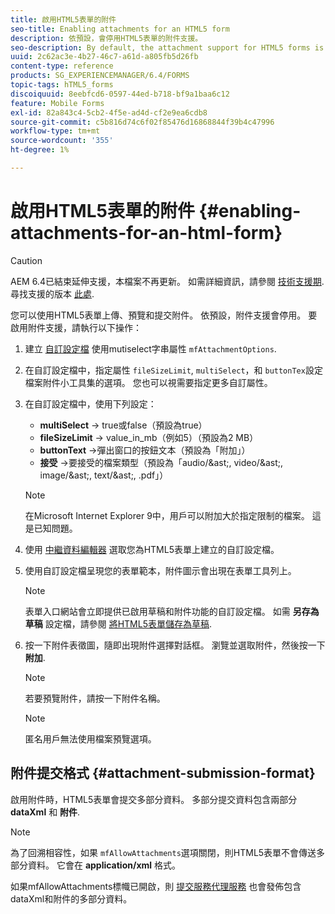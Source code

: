 ```yaml
---
title: 啟用HTML5表單的附件
seo-title: Enabling attachments for an HTML5 form
description: 依預設，會停用HTML5表單的附件支援。
seo-description: By default, the attachment support for HTML5 forms is disabled.
uuid: 2c62ac3e-4b27-46c7-a61d-a805fb5d26fb
content-type: reference
products: SG_EXPERIENCEMANAGER/6.4/FORMS
topic-tags: hTML5_forms
discoiquuid: 8eebfcd6-0597-44ed-b718-bf9a1baa6c12
feature: Mobile Forms
exl-id: 82a843c4-5cb2-4f5e-ad4d-cf2e9ea6cdb8
source-git-commit: c5b816d74c6f02f85476d16868844f39b4c47996
workflow-type: tm+mt
source-wordcount: '355'
ht-degree: 1%

---
```


# 啟用HTML5表單的附件 {#enabling-attachments-for-an-html-form}

>[!CAUTION]
>
>AEM 6.4已結束延伸支援，本檔案不再更新。 如需詳細資訊，請參閱 [技術支援期](https://helpx.adobe.com//tw/support/programs/eol-matrix.html). 尋找支援的版本 [此處](https://experienceleague.adobe.com/docs/).

您可以使用HTML5表單上傳、預覽和提交附件。 依預設，附件支援會停用。 要啟用附件支援，請執行以下操作：

1. 建立 [自訂設定檔](/help/forms/using/custom-profile.md) 使用mutiselect字串屬性 `mfAttachmentOptions`.
1. 在自訂設定檔中，指定屬性 `fileSizeLimit`, `multiSelect`，和 `buttonTex`設定檔案附件小工具集的選項。 您也可以視需要指定更多自訂屬性。

1. 在自訂設定檔中，使用下列設定：

   * **multiSelect** -> true或false（預設為true）
   * **fileSizeLimit** -> value_in_mb（例如5）（預設為2 MB）
   * **buttonText** ->彈出窗口的按鈕文本（預設為「附加」）
   * **接受** ->要接受的檔案類型（預設為「audio/&amp;ast;, video/&amp;ast;, image/&amp;ast;, text/&amp;ast;, .pdf」）

   >[!NOTE]
   >
   >在Microsoft Internet Explorer 9中，用戶可以附加大於指定限制的檔案。 這是已知問題。

1. 使用 [中繼資料編輯器](/help/forms/using/manage-form-metadata.md) 選取您為HTML5表單上建立的自訂設定檔。
1. 使用自訂設定檔呈現您的表單範本，附件圖示會出現在表單工具列上。

   >[!NOTE]
   >
   >表單入口網站會立即提供已啟用草稿和附件功能的自訂設定檔。 如需 **另存為草稿** 設定檔，請參閱 [將HTML5表單儲存為草稿](/help/forms/using/saving-html5-form-draft.md).

1. 按一下附件表徵圖，隨即出現附件選擇對話框。 瀏覽並選取附件，然後按一下 **附加**.

   >[!NOTE]
   >
   >若要預覽附件，請按一下附件名稱。

   >[!NOTE]
   >
   >匿名用戶無法使用檔案預覽選項。

## 附件提交格式 {#attachment-submission-format}

啟用附件時，HTML5表單會提交多部分資料。 多部分提交資料包含兩部分 **dataXml** 和 **附件**.

>[!NOTE]
>
>為了回溯相容性，如果 `mfAllowAttachments`選項關閉，則HTML5表單不會傳送多部分資料。 它會在 **application/xml** 格式。

如果mfAllowAttachments標幟已開啟，則 [提交服務代理服務](/help/forms/using/service-proxy.md) 也會發佈包含dataXml和附件的多部分資料。
